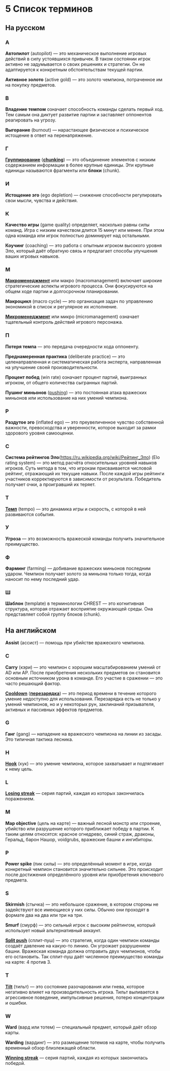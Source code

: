 # 5 Список терминов

## На русском

### А

**Автопилот** (autopilot) — это механическое выполнение игровых действий в силу устоявшихся привычек. В таком состоянии игрок активно не задумывается о своих решениях и стратегии. Он не адаптируется к конкретным обстоятельствам текущей партии.

**Активное золото** (active gold) — это золото чемпиона, потраченное им на покупку предметов.

### В

**Владение темпом** означает способность команды сделать первый ход. Тем самым она диктует развитие партии и заставляет оппонентов реагировать на угрозу. 

**Выгорание** (burnout) — нарастающее физическое и психическое истощение в ответ на перенапряжение.

### Г

[**Группирование**](https://ru.wikipedia.org/wiki/Группирование_(память)) ([**chunking**](https://en.wikipedia.org/wiki/Chunking_(psychology))) — это объединение элементов с низким содержанием информации в более крупные единицы. Эти крупные единицы называются фрагменты или **блоки** (chunk).

### И

**Истощение эго** (ego depletion) — снижение способности регулировать свои мысли, чувства и действия.

### К

**Качество игры** (game quality) определяет, насколько равны силы команд. Игра с низким качеством длится 15 минут или менее. При этом одна команда или игрок полностью доминирует над остальными.

**Коучинг** (coaching) — это работа с опытным игроком высокого уровня Эло, который даёт обратную связь и предлагает способы улучшения ваших игровых навыков.

### М

[**Макроменеджмент**](https://en.wikipedia.org/wiki/Real-time_strategy#Micromanagement_and_macromanagement) или макро (macromanagement) включает широкие стратегические аспекты игрового процесса. Они фокусируются на общем ходе партии и долгосрочном планировании.

**Макроцикл** (macro cycle) — это организация задач по управлению экономикой в список и регулярное их исполнение.

[**Микроменеджмент**](https://en.wikipedia.org/wiki/Micromanagement_(gameplay)) или микро (micromanagement) означает тщательный контроль действий игрового персонажа.

### П

**Потеря темпа** — это передача очередности хода оппоненту.

**Преднамеренная практика** (deliberate practice) — это целенаправленная и систематическая работа эксперта, направленная на улучшение своей производительности.

**Процент побед** (win rate) означает процент партий, выигранных игроком, от общего количества сыгранных партий.

**Пушинг миньонов** ([pushing](https://www.mobafire.com/league-of-legends/wiki/game-mechanics/pushing)) — это постоянная атака вражеских миньонов или использование на них умений чемпиона.

### Р

**Раздутое эго** (inflated ego) — это преувеличенное чувство собственной важности, превосходства и уверенности, которое выходит за рамки здорового уровня самооценки.

### С

**Система рейтингов Эло**(https://ru.wikipedia.org/wiki/Рейтинг_Эло) (Elo rating system) — это метод расчёта относительных уровней навыков игроков. Суть метода в том, что игрокам присваивается числовой рейтинг, отражающий их текущие навыки. После каждой игры рейтинги участников корректируются в зависимости от результата. Победитель получает очки, а проигравший их теряет.

### Т

[**Темп**](https://www.zleague.gg/theportal/tempo-in-league-of-legends-does-anyone-actually-know-what-it-means/) (tempo) — это динамика игры и скорость, с которой в ней развиваются события.

### У

**Угроза** — это возможность вражеской команды получить значительное преимущество.

### Ф

**Фарминг** (farming) — добивание вражеских миньонов последним ударом. Чемпион получает золото за миньона только тогда, когда наносит по нему последний удар.

### Ш

**Шаблон** (template) в терминологии CHREST — это когнитивная структура, которая отражает восприятие окружающей среды. Она представляет собой группу блоков (chunk).

## На английском

**Assist** (ассист) — помощь при убийстве вражеского чемпиона.

### C

**Carry** (кэри) — это чемпион с хорошим масштабированием умений от AD или AP. После приобретения нескольких предметов он становится основным источником урона в команде. Его участие в сражении — это часто решающий фактор.

[**Cooldown**](https://leagueoflegends.fandom.com/wiki/Cooldown) ([**перезарядка**](https://leagueoflegends.fandom.com/ru/wiki/Перезарядка)) — это период времени в течение которого умение недоступно для использования. Перезарядка есть не только у умений чемпионов, но и у некоторых рун, заклинаний призывателя, активных и пассивных эффектов предметов.

### G

**Ганг** (gang) — нападение на вражеского чемпиона на линии из засады. Это типичная тактика лесника.

### H

[**Hook**](https://leagueoflegends.fandom.com/wiki/Hook) (хук) — это умение чемпиона, которое захватывает и подтягивает к нему цель.

### L

[**Losing streak**](https://en.wikipedia.org/wiki/Losing_streak) — серия партий, каждая из которых закончилась поражением.

### M

**Map objective** (цель на карте) — важный лесной монстр или строение, убийство или разрушение которого приближает победу в партии. К таким целям относятся: красное огнедрево, синий страж, драконы, Геральд, барон Нашор, voidgrubs, вражеские башни и ингибиторы.

### P

**Power spike** (пик силы) — это определённый момент в игре, когда конкретный чемпион становится значительно сильнее. Это происходит после достижения определённого уровня или приобретения ключевого предмета.

### S

**Skirmish** (стычка) — это небольшое сражение, в котором стороны не задействуют все имеющиеся у них силы. Обычно они проходят в формате два на два или три на три.

**Smurf** (смурф) — это сильный игрок с высоким рейтингом, который использует новый альтернативный аккаунт.

[**Split push**](https://leagueoflegends.fandom.com/wiki/User_blog:Fistful_of_Force/Split_push.) (сплит-пуш) — это стратегия, когда один чемпион команды создаёт давление на какую-то линию. Он угрожает разрушением башни. Вражеская команда должна отправить двух чемпионов, чтобы его остановить. Так сплит-пуш даёт численное преимущество команды на карте: 4 против 3. 

### T

[**Tilt**](https://ru.wikipedia.org/wiki/Тильт_(покер)) (тильт) — это состояние разочарования или гнева, которое негативно влияет на производительность игрока. Тильт выливается в агрессивное поведение, импульсивные решения, потерю концентрации и ошибки.

### W

**Ward** (вард или тотем) — специальный предмет, который даёт обзор карты.

**Warding** (вардинг) — это размещение тотемов на карте, чтобы получить временный обзор близлежащей области.

[**Winning streak**](https://en.wikipedia.org/wiki/Winning_streak) — серия партий, каждая из которых закончилась победой.